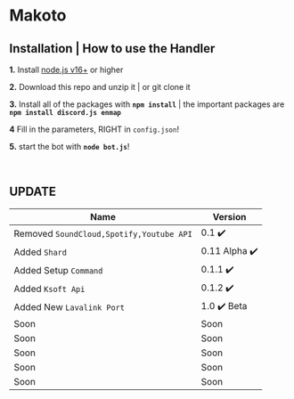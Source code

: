 # Makoto




## Installation | How to use the Handler

 **1.** Install [node.js v16+](https://nodejs.org/) or higher

 **2.** Download this repo and unzip it    |    or git clone it

 **3.** Install all of the packages with **`npm install`**     |  the important packages are   **`npm install discord.js enmap`**

 **4** Fill in the parameters, RIGHT in `config.json`!

 **5.** start the bot with **`node bot.js`**!
  


<br />

## UPDATE
|  Name              |      Version                              |
| -------------      | ----------------------------------------- |
| Removed `SoundCloud,Spotify,Youtube API`          | 0.1 ✔️                       |
| Added `Shard`      | 0.11 Alpha ✔️   |
| Added Setup `Command`            | 0.1.1 ✔️              |
| Added `Ksoft Api`       | 0.1.2 ✔️            |
| Added New `Lavalink Port`            | 1.0 ✔️ Beta        |
| Soon               | Soon                 |
| Soon             | Soon                     |
| Soon             | Soon                 |
| Soon            | Soon              |
| Soon            | Soon        |


<br />
